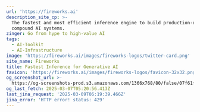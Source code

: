 ```yaml
---
url: 'https://fireworks.ai'
description_site_cp: >-
  The fastest and most efficient inference engine to build production-ready,
  compound AI systems.
zinger: Go from hype to high-value AI
tags:
  - AI-Toolkit
  - AI-Infrastructure
image: 'https://fireworks.ai/images/fireworks-logos/twitter-card.png'
site_name: Fireworks
title: Fastest Inference for Generative AI
favicon: 'https://fireworks.ai/images/fireworks-logos/favicon-32x32.png'
og_screenshot_url: >-
  https://og-screenshots-prod.s3.amazonaws.com/1366x768/80/false/07f61fe6dbcefc724aca7701d58868cd80c2c926fa33a35bff393838c6c7d262.jpeg
og_last_fetch: 2025-03-07T05:20:56.413Z
last_jina_request: '2025-03-09T06:19:39.466Z'
jina_error: 'HTTP error! status: 429'
---
```


